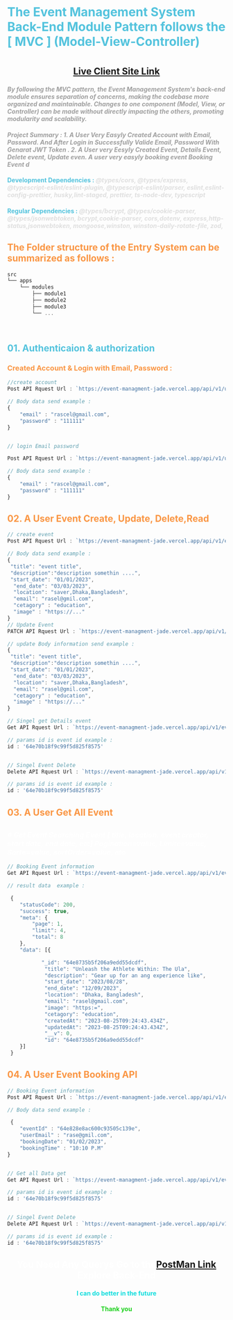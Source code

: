 # <span style="color: #53C3DD;">The Event Management System Back-End Module Pattern follows the [ MVC ] (Model-View-Controller)</span>

# <h2 style="color: #ffff; text-align: center;">[Live Client Site Link](https://event-management-client.vercel.app/)</h2>

#### <span style="color: #9f9f9f;"> _By following the MVC pattern, the Event Management System's back-end module ensures separation of concerns, making the codebase more organized and maintainable. Changes to one component (Model, View, or Controller) can be made without directly impacting the others, promoting modularity and scalability._ </span>

#### <span style="color: #9f9f9f;"> _**Project Summary** : 1. A User Very Easyly Created Account with Email, Password. And After Login in Successfully Valide Email, Password With Genarat JWT Token . 2. A User very Eesyly Created Event, Details Event, Delete event, Update even. A user very easyly booking event Booking Event d_ </span>

#### <span style="color: #53C3DD;">**Development Dependencies :** </span><span style="color: #dfdfdf;"> _@types/cors, @types/express, @typescript-eslint/eslint-plugin, @typescript-eslint/parser, eslint,eslint-config-prettier, husky,lint-staged, prettier, ts-node-dev, typescript_</span>

#### <span style="color: #53C3DD;">**Regular Dependencies :**</span><span style="color: #dfdfdf;"> _@types/bcrypt, @types/cookie-parser, @types/jsonwebtoken, bcrypt,cookie-parser, cors,dotenv, express,http-status,jsonwebtoken, mongoose,winston, winston-daily-rotate-file, zod,_</span>

## <span style="color: #fa9644;"> The Folder structure of the Entry System can be summarized as follows : </span>

```javaScript
src
└── apps
    └── modules
        ├── module1
        ├── module2
        ├── module3
        └── ...

```

</br>

## <span style="color: #53C3DD;">01. **Authenticaion & authorization**</span>

### <span style="color: #fa9644;">Created Account & Login with Email, Password : </span>

```javaScript
//create account
Post API Rquest Url : `https://event-managment-jade.vercel.app/api/v1/users/create-user`

// Body data send example :
{
    "email" : "rascel@gmail.com",
    "password" : "111111"
}


// login Email password

Post API Rquest Url : `https://event-managment-jade.vercel.app/api/v1/users/login`

// Body data send example :
{
    "email" : "rascel@gmail.com",
    "password" : "111111"
}

```

## <span style="color:#fa9644;">02. **A User Event Create, Update, Delete,Read**</span>

```javaScript
// create event
Post API Rquest Url : `https://event-managment-jade.vercel.app/api/v1/event/create-event`

// Body data send example :
{
 "title": "event title",
 "description":"description somethin ....",
 "start_date": "01/01/2023",
  "end_date": "03/03/2023",
  "location": "saver,Dhaka,Bangladesh",
  "email": "rasel@gmil.com",
  "cetagory" : "education",
  "image" : "https://..."
}
// Update Event
PATCH API Rquest Url : `https://event-managment-jade.vercel.app/api/v1/event/${id}`

// update Body information send example :
{
 "title": "event title",
 "description":"description somethin ....",
 "start_date": "01/01/2023",
  "end_date": "03/03/2023",
  "location": "saver,Dhaka,Bangladesh",
  "email": "rasel@gmil.com",
  "cetagory" : "education",
  "image" : "https://..."
}

// Singel get Details event
Get API Rquest Url : `https://event-managment-jade.vercel.app/api/v1/event/${id}`

// params id is event id example :
id : '64e70b18f9c99f5d825f8575'


// Singel Event Delete
Delete API Rquest Url : `https://event-managment-jade.vercel.app/api/v1/event/${id}`

// params id is event id example :
id : '64e70b18f9c99f5d825f8575'


```

## <span style="color:#fa9644;">03. **A User Get All Event**</span>

## <h3 style="color:#ffff;"> # _Get Event Searching Event [ title, location, event creator, start date, end date, etc] Pagination=value, Limite=value, Sorte=value, sortOrder=value, etc_</h3>

```javaScript
// Booking Event information
Get API Rquest Url : `https://event-managment-jade.vercel.app/api/v1/event/?searchTerm=${value}&page=${value}&limit=${value}&sort=${value}&sortOrder=${value}`

// result data  example :

 {
    "statusCode": 200,
    "success": true,
    "meta": {
        "page": 1,
        "limit": 4,
        "total": 8
    },
    "data": [{

           "_id": "64e8735b5f206a9edd55dcdf",
            "title": "Unleash the Athlete Within: The Ula",
            "description": "Gear up for an ang experience like",
            "start_date": "2023/08/28",
            "end_date": "12/09/2023",
            "location": "Dhaka, Bangladesh",
            "email": "rasel@gmail.com",
            "image": "https:=",
            "cetagory": "education",
            "createdAt": "2023-08-25T09:24:43.434Z",
            "updatedAt": "2023-08-25T09:24:43.434Z",
            "__v": 0,
            "id": "64e8735b5f206a9edd55dcdf"
    }]
 }
```

## <span style="color:#fa9644;">04. **A User Event Booking API**</span>

```javaScript
// Booking Event information
Post API Rquest Url : `https://event-managment-jade.vercel.app/api/v1/event/create-event`

// Body data send example :

 {
    "eventId" : "64e828e8ac600c93505c139e",
    "userEmail" : "rase@gmil.com",
    "bookingDate": "01/02/2023",
    "bookingTime" : "10:10 P.M"
}


// Get all Data get
Get API Rquest Url : `https://event-managment-jade.vercel.app/api/v1/event-booking/${id}`

// params id is event id example :
id : '64e70b18f9c99f5d825f8575'


// Singel Event Delete
Delete API Rquest Url : `https://event-managment-jade.vercel.app/api/v1/event/${id}`

// params id is event id example :
id : '64e70b18f9c99f5d825f8575'


```

## <h2 style="color:#fff; text-align : center;">You Need Any Querys Go to the[PostMan Link](https://documenter.getpostman.com/view/28899099/2s9Y5YRMeH) Explore Back-End</h2>

<h4 style="color: #1dd; text-align : center;">I can do better in the future</h4>
<h4 style="color: #1dd01d; text-align : center;">Thank you</h4>
